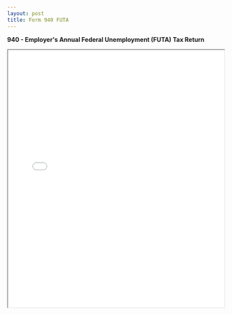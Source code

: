 ```yaml
---
layout: post
title: Form 940 FUTA
---
```


**940 - Employer's Annual Federal Unemployment (FUTA) Tax Return**


<div class="pdf-container">
    <iframe src="./assets/misc/IRS-FUTA-form-940.pdf#zoom=FitH"
    height="600" width="100%" allowFullScreen="true">
    </iframe>
</div>

